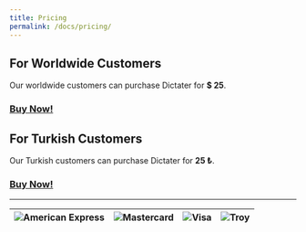 ```yaml
---
title: Pricing
permalink: /docs/pricing/
---
```


## For Worldwide Customers
Our worldwide customers can purchase Dictater for **$ 25**.

### [**Buy Now!**](https://iyzi.link/AAqZ_g)

## For Turkish Customers

Our Turkish customers can purchase Dictater for **25 ₺**.

### [**Buy Now!**](https://www.shopier.com/ShowProductNew/products.php?id=1398103)

---

|![American Express](https://iyzi.link/images/amex.svg)|![Mastercard](https://iyzi.link/images/mastercard.svg)|![Visa](https://iyzi.link/images/visa.svg)|![Troy](https://iyzi.link/images/troy.svg)|
|:-:|---|---|---|
